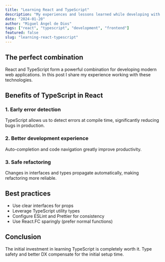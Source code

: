 ```yaml
---
title: "Learning React and TypeScript"
description: "My experiences and lessons learned while developing with React and TypeScript in real projects."
date: "2024-01-20"
author: "Miguel Ángel de Dios"
tags: ["react", "typescript", "development", "frontend"]
featured: false
slug: "learning-react-typescript"
---
```


## The perfect combination

React and TypeScript form a powerful combination for developing modern web applications. In this post I share my experience working with these technologies.

## Benefits of TypeScript in React

### 1. Early error detection

TypeScript allows us to detect errors at compile time, significantly reducing bugs in production.

### 2. Better development experience

Auto-completion and code navigation greatly improve productivity.

### 3. Safe refactoring

Changes in interfaces and types propagate automatically, making refactoring more reliable.

## Best practices

- Use clear interfaces for props
- Leverage TypeScript utility types
- Configure ESLint and Prettier for consistency
- Use React.FC sparingly (prefer normal functions)

## Conclusion

The initial investment in learning TypeScript is completely worth it. Type safety and better DX compensate for the initial setup time.
